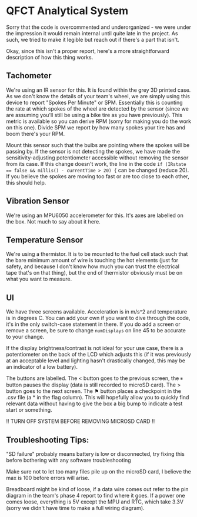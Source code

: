 # QFCT Analytical System

Sorry that the code is overcommented and underorganized - we were under the impression it would remain internal until quite late in the project. As such, we tried to make it legible but reach out if there's a part that isn't.

Okay, since this isn't a proper report, here's a more straightforward description of how this thing works.

## Tachometer
We're using an IR sensor for this. It is found within the grey 3D printed case. As we don't know the details of your team's wheel, we are simply using this device to report "Spokes Per Minute" or SPM. Essentially this is counting the rate at which spokes of the wheel are detected by the sensor (since we are assuming you'll still be using a bike tire as you have previously). This metric is available so you can derive RPM (sorry for making you do the work on this one). Divide SPM we report by how many spokes your tire has and boom there's your RPM. 

Mount this sensor such that the bulbs are pointing where the spokes will be passing by. If the sensor is not detecting the spokes, we have made the sensitivity-adjusting potentiometer accessible without removing the sensor from its case. If this change doesn't work, the line in the code ```if (IRstate == false && millis() - currentTime > 20) {``` can be changed (reduce 20). If you believe the spokes are moving too fast or are too close to each other, this should help.

## Vibration Sensor
We're using an MPU6050 accelerometer for this. It's axes are labelled on the box. Not much to say about it here.

## Temperature Sensor
We're using a thermistor. It is to be mounted to the fuel cell stack such that the bare minimum amount of wire is touching the hot elements (just for safety, and because I don't know how much you can trust the electrical tape that's on that thing), but the end of thermistor obviously must be on what you want to measure.

## UI
We have three screens available. Acceleration is in m/s^2 and temperature is in degrees C. You can add your own if you want to dive through the code, it's in the only switch-case statement in there. If you do add a screen or remove a screen, be sure to change ```numDisplays``` on line 45 to be accurate to your change.

If the display brightness/contrast is not ideal for your use case, there is a potentiometer on the back of the LCD which adjusts this (if it was previously at an acceptable level and lighting hasn't drastically changed, this may be an indicator of a low battery).

The buttons are labelled. The < button goes to the previous screen, the ⏸︎ button pauses the display (data is still recorded to microSD card). The > button goes to the next screen. The ⚑ button places a checkpoint in the .csv file (a * in the flag column). This will hopefully allow you to quickly find relevant data without having to give the box a big bump to indicate a test start or something.

!! TURN OFF SYSTEM BEFORE REMOVING MICROSD CARD !!

## Troubleshooting Tips: 
"SD failure" probably means battery is low or disconnected, try fixing this before bothering with any software troubleshooting

Make sure not to let too many files pile up on the microSD card, I believe the max is 100 before errors will arise.

Breadboard might be kind of loose, if a data wire comes out refer to the pin diagram in the team's phase 4 report to find where it goes. If a power one comes loose, everything is 5V except the MPU and RTC, which take 3.3V (sorry we didn't have time to make a full wiring diagram).
